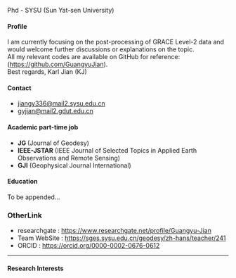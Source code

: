 

Phd - SYSU (Sun Yat-sen University) 
#### Profile

I am currently focusing on the post-processing of GRACE Level-2 data and would welcome further discussions or explanations on the topic.\
All my relevant codes are available on GitHub for reference: (https://github.com/GuangyuJian). \
Best regards, Karl Jian (KJ)

#### Contact

- jiangy336@mail2.sysu.edu.cn 
- gyjian@mail2.gdut.edu.cn

#### Academic part-time job

- <strong>JG </strong>         (Journal of Geodesy)
- <strong>IEEE-JSTAR</strong>   (IEEE Journal of Selected Topics in Applied Earth Observations and Remote Sensing)
- <strong>GJI</strong>          (Geophysical Journal International)

#### Education
To be appended...


### OtherLink

- researchgate  : https://www.researchgate.net/profile/Guangyu-Jian
- Team WebSite  : https://sges.sysu.edu.cn/geodesy/zh-hans/teacher/241
- ORCID         : https://orcid.org/0000-0002-0676-0612

---

#### Research Interests



